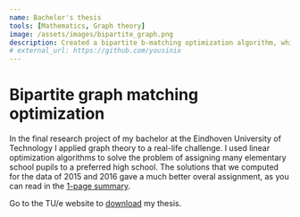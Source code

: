 ```yaml
---
name: Bachelor's thesis
tools: [Mathematics, Graph theory]
image: /assets/images/bipartite_graph.png
description: Created a bipartite b-matching optimization algorithm, which improves real-world pupil-school matchings.
# external_url: https://github.com/yousinix
---
```


# Bipartite graph matching optimization

In the final research project of my bachelor at the Eindhoven University of Technology I applied graph theory to a real-life challenge. I used linear optimization algorithms to solve the problem of assigning many elementary school pupils to a preferred high school. The solutions that we computed for the data of 2015 and 2016 gave a much better overal assignment, as you can read in the [1-page summary](/assets/pdfs/SummaryBachelorFinalProject.pdf).

Go to the TU/e website to [download](https://research.tue.nl/en/studentTheses/weighted-bipartite-b-matching-for-amsterdam-high-schools-in-pract) my thesis.

